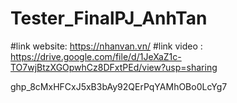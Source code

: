 # Tester_FinalPJ_AnhTan
#link website: https://nhanvan.vn/
#link video  : https://drive.google.com/file/d/1JeXaZ1c-TO7wjBtzXGOpwhCz8DFxtPEd/view?usp=sharing

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
